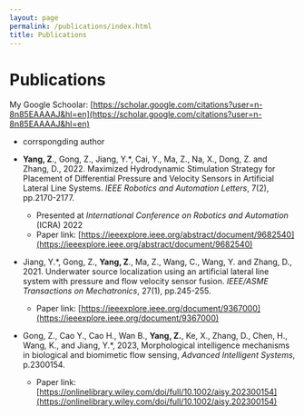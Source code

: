 ```yaml
---
layout: page
permalink: /publications/index.html
title: Publications
---
```


# Publications


My Google Schoolar: [https://scholar.google.com/citations?user=n-8n85EAAAAJ&hl=en](https://scholar.google.com/citations?user=n-8n85EAAAAJ&hl=en)

* corrspongding author
- **Yang, Z**., Gong, Z., Jiang, Y.\*, Cai, Y., Ma, Z., Na, X., Dong, Z. and Zhang, D., 2022. Maximized Hydrodynamic Stimulation Strategy for Placement of Differential Pressure and Velocity Sensors in Artificial Lateral Line Systems. *IEEE Robotics and Automation Letters*, 7(2), pp.2170-2177.   
  - Presented at *International Conference on Robotics and Automation* (ICRA) 2022
  - Paper link: 
  [https://ieeexplore.ieee.org/abstract/document/9682540](https://ieeexplore.ieee.org/abstract/document/9682540)

- Jiang, Y.\*, Gong, Z., **Yang, Z**., Ma, Z., Wang, C., Wang, Y. and Zhang, D., 2021. Underwater source localization using an artificial lateral line system with pressure and flow velocity sensor fusion. *IEEE/ASME Transactions on Mechatronics*, 27(1), pp.245-255.
  - Paper link: 
  [https://ieeexplore.ieee.org/document/9367000](https://ieeexplore.ieee.org/document/9367000)


- Gong, Z., Cao Y., Cao H., Wan B., **Yang, Z.**, Ke, X., Zhang, D., Chen, H., Wang, K., and Jiang, Y.\*, 2023, Morphological intelligence mechanisms in biological and biomimetic flow sensing, *Advanced Intelligent Systems*, p.2300154.
  - Paper link: [https://onlinelibrary.wiley.com/doi/full/10.1002/aisy.202300154](https://onlinelibrary.wiley.com/doi/full/10.1002/aisy.202300154)
